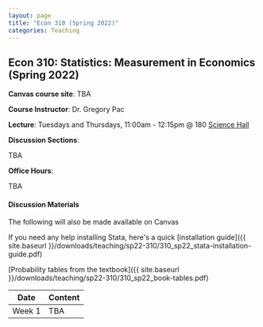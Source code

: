 ```yaml
---
layout: page
title: "Econ 310 (Spring 2022)"
categories: Teaching
---
```


## Econ 310: Statistics: Measurement in Economics (Spring 2022)

**Canvas course site**: TBA

**Course Instructor**: Dr. Gregory Pac

**Lecture**: Tuesdays and Thursdays, 11:00am - 12:15pm @ 180 [Science Hall](https://map.wisc.edu/s/92gxlfhr)

**Discussion Sections**: 

TBA

**Office Hours**: 

TBA

#### Discussion Materials

The following will also be made available on Canvas

If you need any help installing Stata, here's a quick [installation guide]({{ site.baseurl }}/downloads/teaching/sp22-310/310_sp22_stata-installation-guide.pdf)

[Probability tables from the textbook]({{ site.baseurl }}/downloads/teaching/sp22-310/310_sp22_book-tables.pdf)

|     Date    |                     Content                     |
|:-----------:|	:---------------------------------------------- |
| Week 1 | TBA |